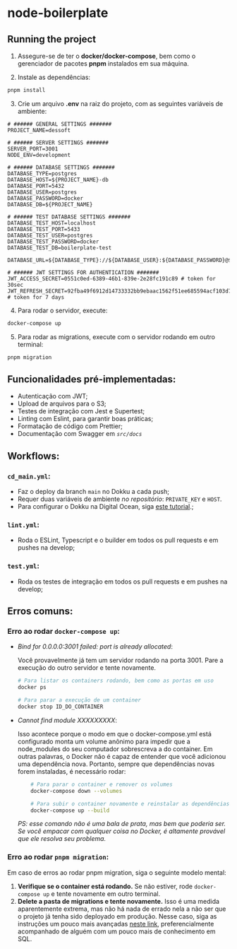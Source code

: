 # node-boilerplate

## Running the project

1. Assegure-se de ter o **docker/docker-compose**, bem como o gerenciador de pacotes **pnpm** instalados em sua máquina.


2. Instale as dependências:

```bash
pnpm install
```

3. Crie um arquivo **.env** na raiz do projeto, com as seguintes variáveis de ambiente:

```dotenv
# ###### GENERAL SETTINGS #######
PROJECT_NAME=dessoft

# ###### SERVER SETTINGS #######
SERVER_PORT=3001
NODE_ENV=development

# ###### DATABASE SETTINGS #######
DATABASE_TYPE=postgres
DATABASE_HOST=${PROJECT_NAME}-db
DATABASE_PORT=5432
DATABASE_USER=postgres
DATABASE_PASSWORD=docker
DATABASE_DB=${PROJECT_NAME}

# ###### TEST DATABASE SETTINGS #######
DATABASE_TEST_HOST=localhost
DATABASE_TEST_PORT=5433
DATABASE_TEST_USER=postgres
DATABASE_TEST_PASSWORD=docker
DATABASE_TEST_DB=boilerplate-test

DATABASE_URL=${DATABASE_TYPE}://${DATABASE_USER}:${DATABASE_PASSWORD}@${DATABASE_HOST}:${DATABASE_PORT}/${DATABASE_DB}

# ###### JWT SETTINGS FOR AUTHENTICATION #######
JWT_ACCESS_SECRET=0551c0ed-6389-46b1-839e-2e28fc191c89 # token for 30sec
JWT_REFRESH_SECRET=92fba49f6912d14733332bb9ebaac1562f51ee685594acf103d71f685f70868b # token for 7 days
```

4. Para rodar o servidor, execute:

```bash
docker-compose up
```

5. Para rodar as migrations, execute com o servidor rodando em outro terminal:

```bash
pnpm migration
```

## Funcionalidades pré-implementadas:

- Autenticação com JWT;
- Upload de arquivos para o S3;
- Testes de integração com Jest e Supertest;
- Linting com Eslint, para garantir boas práticas;
- Formatação de código com Prettier;
- Documentação com Swagger em _`src/docs`_

## Workflows:

### `cd_main.yml`:

- Faz o deploy da branch `main` no Dokku a cada push;
- Requer duas variáveis de ambiente _no repositório_: `PRIVATE_KEY` e `HOST`.
- Para configurar o Dokku na Digital Ocean, siga [este tutorial](https://www.notion.so/citiufpe/Treinamento-Deploy-com-Dokku-9d65f4bd964149168875e77cf478a4cd).;

### `lint.yml`:

- Roda o ESLint, Typescript e o builder em todos os pull requests e em pushes na develop;

### `test.yml`:

- Roda os testes de integração em todos os pull requests e em pushes na develop;

## Erros comuns:

### Erro ao rodar `docker-compose up`:

- _Bind for 0.0.0.0:3001 failed: port is already allocated_:

  Você provavelmente já tem um servidor rodando na porta 3001. Pare a execução do outro servidor e tente novamente.

  ```bash
  # Para listar os containers rodando, bem como as portas em uso
  docker ps

  # Para parar a execução de um container
  docker stop ID_DO_CONTAINER
  ```

- _Cannot find module XXXXXXXXX_:

  Isso acontece porque o modo em que o docker-compose.yml está configurado monta um volume anônimo para impedir que a node_modules do seu computador sobrescreva a do container. Em outras palavras, o Docker não é capaz de entender que você adicionou uma dependência nova. Portanto, sempre que dependências novas forem instaladas, é necessário rodar:

  ```bash
      # Para parar o container e remover os volumes
      docker-compose down --volumes

      # Para subir o container novamente e reinstalar as dependências
      docker-compose up --build
  ```

  _PS: esse comando não é uma bala de prata, mas bem que poderia ser. Se você empacar com qualquer coisa no Docker, é altamente provável que ele resolva seu problema._

### Erro ao rodar `pnpm migration`:

Em caso de erros ao rodar pnpm migration, siga o seguinte modelo mental:

1. **Verifique se o container está rodando.** Se não estiver, rode `docker-compose up` e tente novamente em outro terminal.
2. **Delete a pasta de migrations e tente novamente.** Isso é uma medida aparentemente extrema, mas não há nada de errado nela a não ser que o projeto já tenha sido deployado em produção. Nesse caso, siga as instruções um pouco mais avançadas [neste link](https://www.prisma.io/docs/guides/migrate/production-troubleshooting), preferencialmente acompanhado de alguém com um pouco mais de conhecimento em SQL.
